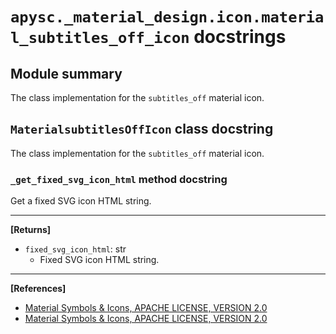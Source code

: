 # `apysc._material_design.icon.material_subtitles_off_icon` docstrings

## Module summary

The class implementation for the `subtitles_off` material icon.

## `MaterialsubtitlesOffIcon` class docstring

The class implementation for the `subtitles_off` material icon.

### `_get_fixed_svg_icon_html` method docstring

Get a fixed SVG icon HTML string.<hr>

**[Returns]**

- `fixed_svg_icon_html`: str
  - Fixed SVG icon HTML string.

<hr>

**[References]**

- [Material Symbols & Icons, APACHE LICENSE, VERSION 2.0](https://fonts.google.com/icons?icon.size=24&icon.color=%23e8eaed)
- [Material Symbols & Icons, APACHE LICENSE, VERSION 2.0](https://www.apache.org/licenses/LICENSE-2.0.html)